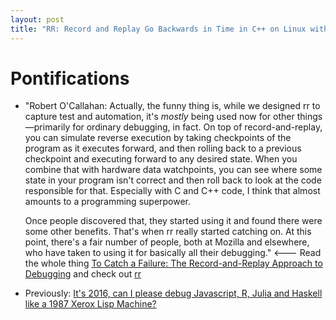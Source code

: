 ```yaml
---
layout: post
title: "RR: Record and Replay Go Backwards in Time in C++ on Linux with GDB"
---
```


# Pontifications

* "Robert O'Callahan: Actually, the funny thing is, while we designed rr to capture test and automation, it's *mostly* being used now for other things—primarily for ordinary debugging, in  fact. On top of record-and-replay, you can simulate reverse execution by taking checkpoints of the program as it executes forward, and then  rolling back to a previous checkpoint and executing forward to any  desired state. When you combine that with hardware data watchpoints, you can see where some state in your program isn't correct and then roll  back to look at the code responsible for that. Especially with C and C++ code, I think that almost amounts to a programming superpower.

  Once people discovered that, they started using it and found there  were some other benefits. That's when rr really started catching on. At  this point, there's a fair number of people, both at Mozilla and  elsewhere, who have taken to using it for basically all their debugging." <--- Read the whole thing [To Catch a Failure: The Record-and-Replay Approach to Debugging](https://queue.acm.org/detail.cfm?id=3391621) and check out [rr](https://rr-project.org/)
  
* Previously: [It's 2016, can I please debug Javascript, R, Julia and Haskell like a 1987 Xerox Lisp Machine?](http://rolandtanglao.com/2016/09/22/p1-it-is-2016-can-i-debug-R-julia-haskell-like-a-1987-xerox-lisp-machine/)

